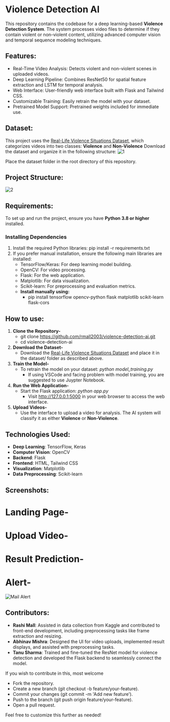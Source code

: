 # Violence Detection AI
This repository contains the codebase for a deep learning-based **Violence Detection System**. The system processes video files to determine if they contain violent or non-violent content, utilizing advanced computer vision and temporal sequence modeling techniques.

## Features:
- Real-Time Video Analysis: Detects violent and non-violent scenes in uploaded videos.
- Deep Learning Pipeline: Combines ResNet50 for spatial feature extraction and LSTM for temporal analysis.
- Web Interface: User-friendly web interface built with Flask and Tailwind CSS.
- Customizable Training: Easily retrain the model with your dataset.
- Pretrained Model Support: Pretrained weights included for immediate use.

## Dataset:
This project uses the [Real-Life Violence Situations Dataset](https://www.kaggle.com/datasets/mohamedmustafa/real-life-violence-situations-dataset), which categorizes videos into two classes:
**Violence** and **Non-Violence**
Download the dataset and organize it in the following structure:
![1](https://github.com/user-attachments/assets/fa8997d8-9666-463f-a650-7a747e8a9fcb)

Place the dataset folder in the root directory of this repository.

## Project Structure:
![2](https://github.com/user-attachments/assets/d71fcabe-27c8-40b3-be25-24450be3a43e)

## Requirements:
To set up and run the project, ensure you have **Python 3.8 or higher** installed.
### Installing Dependencies
1. Install the required Python libraries:
   pip install -r requirements.txt
2. If you prefer manual installation, ensure the following main libraries are installed:
   - TensorFlow/Keras: For deep learning model building.
   - OpenCV: For video processing.
   - Flask: For the web application.
   - Matplotlib: For data visualization.
   - Scikit-learn: For preprocessing and evaluation metrics.
   - **Install manually using:**
     - pip install tensorflow opencv-python flask matplotlib scikit-learn flask-cors

## How to use:
1. **Clone the Repository-**
   - git clone https://github.com/rmall2003/violence-detection-ai.git
   - cd violence-detection-ai
3. **Download the Dataset-**
   - Download the [Real-Life Violence Situations Dataset](https://www.kaggle.com/datasets/mohamedmustafa/real-life-violence-situations-dataset) and place it in the dataset/ folder as described above.
4. **Train the Model-**
   - To retrain the model on your dataset: *python model_training.py*
     - If using VSCode and facing problem with model training, you are suggested to use Juypter Notebook.
5. **Run the Web Application-**
   - Start the Flask application: *python app.py*
     - Visit http://127.0.0.1:5000 in your web browser to access the web interface.
6. **Upload Videos-**
   - Use the interface to upload a video for analysis. The AI system will classify it as either **Violence** or **Non-Violence**.

## Technologies Used:
- **Deep Learning**: TensorFlow, Keras
- **Computer Vision**: OpenCV
- **Backend**: Flask
- **Frontend**: HTML, Tailwind CSS
- **Visualization**: Matplotlib
- **Data Preprocessing**: Scikit-learn
## Screenshots:
# Landing Page-

# Upload Video- 
# Result Prediction-

# Alert-
![Mail Alert](https://github.com/user-attachments/assets/daaea649-e897-42e9-8e9b-d47124983631)

## Contributors:
- **Rashi Mall**: Assisted in data collection from Kaggle and contributed to front-end development, including preprocessing tasks like frame extraction and resizing.
- **Abhinav Mishra**: Designed the UI for video uploads, implemented result displays, and assisted with preprocessing tasks.
- **Tanu Sharma**: Trained and fine-tuned the ResNet model for violence detection and developed the Flask backend to seamlessly connect the model.

If you wish to contribute in this, most welcome
- Fork the repository.
- Create a new branch (git checkout -b feature/your-feature).
- Commit your changes (git commit -m 'Add new feature').
- Push to the branch (git push origin feature/your-feature).
- Open a pull request.


Feel free to customize this further as needed!

